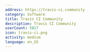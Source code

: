 ```yaml
---
address: https://travis-ci.community
category: Software
title: Travis CI Community
description: Travis CI Community
userCount: 5817
icon: travis-ci.png
activity: medium
language: en_US
---
```

